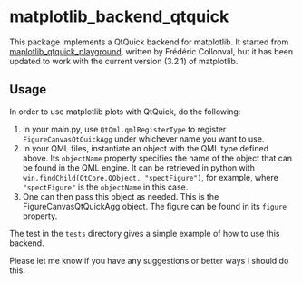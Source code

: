 # matplotlib_backend_qtquick
This package implements a QtQuick backend for matplotlib. It started from [maplotlib_qtquick_playground](https://github.com/fcollonval/matplotlib_qtquick_playground), written by Frédéric Collonval, but it has been updated to work with the current version (3.2.1) of matplotlib.

## Usage

In order to use matplotlib plots with QtQuick, do the following:

1. In your main.py, use `QtQml.qmlRegisterType` to register `FigureCanvasQtQuickAgg` under whichever name you want to use.
1. In your QML files, instantiate an object with the QML type defined above. Its `objectName` property specifies the name of the object that can be found in the QML engine. It can be retrieved in python with `win.findChild(QtCore.QObject, "spectFigure")`, for example, where `"spectFigure"` is the `objectName` in this case.
1. One can then pass this object as needed. This is the FigureCanvasQtQuickAgg object. The figure can be found in its `figure` property.

The test in the ``tests`` directory gives a simple example of how to use this backend.

Please let me know if you have any suggestions or better ways I should do this.
